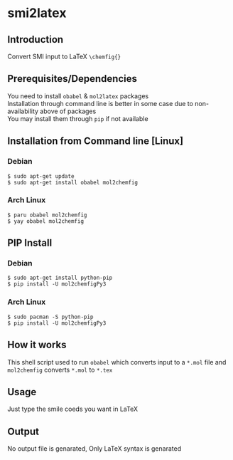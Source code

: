 # smi2latex #

## Introduction ##
Convert SMI input to LaTeX `\chemfig{}` </br>

## Prerequisites/Dependencies ##
You need to install `obabel` & `mol2latex` packages </br>
Installation through command line is better in some case due to non-availability above of packages </br>
You may install them through `pip` if not available </br>

## Installation from Command line [Linux] ##
### Debian ###
`$ sudo apt-get update`</br>
`$ sudo apt-get install obabel mol2chemfig`</br>

### Arch Linux ###
`$ paru obabel mol2chemfig`</br>
`$ yay obabel mol2chemfig`</br>

## PIP Install ##
### Debian ###
`$ sudo apt-get install python-pip`</br>
`$ pip install -U mol2chemfigPy3`</br>

### Arch Linux ###
`$ sudo pacman -S python-pip`</br>
`$ pip install -U mol2chemfigPy3`</br>

## How it works ##
This shell script used to run `obabel` which converts input to a `*.mol` file and `mol2chemfig` converts `*.mol` to `*.tex` </br>

## Usage ##
Just type the smile coeds you want in LaTeX </br>

## Output ##
No output file is genarated, Only LaTeX syntax is genarated
